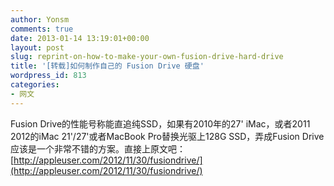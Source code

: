 ```yaml
---
author: Yonsm
comments: true
date: 2013-01-14 13:19:01+00:00
layout: post
slug: reprint-on-how-to-make-your-own-fusion-drive-hard-drive
title: '[转载]如何制作自己的 Fusion Drive 硬盘'
wordpress_id: 813
categories:
- 网文
---
```


Fusion Drive的性能号称能直追纯SSD，如果有2010年的27' iMac，或者2011 2012的iMac 21'/27'或者MacBook Pro替换光驱上128G SSD，弄成Fusion Drive 应该是一个非常不错的方案。直接上原文吧：[http://appleuser.com/2012/11/30/fusiondrive/](http://appleuser.com/2012/11/30/fusiondrive/)

 

 
